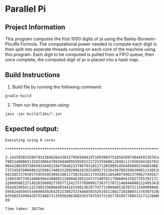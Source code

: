 # Parallel Pi 

## Project Information
This program computes the first 1000 digits of pi using the Bailey-Borwein-Plouffe Formula. The computational power needed to compute each digit is then split into seperate threads running on each core of the machine using this program. Each digit to be computed is pulled from a FIFO queue, then once complete, the computed digit of pi is placed into a hash map.

## Build Instructions


1. Build file by running the following command:
```commandline
gradle build
```
2. Then run the program using: 
```commandline
java -jar build/libs/*.jar
```

## Expected output: 

```
Executing using 8 cores
 
++++++++++++++++++++++++++++++++++++++++++++++++++++++++++++++++++++++++++++++++++++++++++++++++++++ 

3.14159265358979323846264338327950288419716939937510582097494459230781640628620899862803482534211706
7982148086513282306647093844609550582231725359408128481117450284102701938521105559644622948954930381
9644288109756659334461284756482337867831652712019091456485669234603486104543266482133936072602491412
7372458700660631558817488152092096282925409171536436789259036001133053054882046652138414695194151160
9433057270365759591953092186117381932611793105118548074462379962749567351885752724891227938183011949
1298336733624406566430860213949463952247371907021798609437027705392171762931767523846748184676694051
3200056812714526356082778577134275778960917363717872146844090122495343014654958537105079227968925892
3542019956112129021960864034418159813629774771309960518707211349999998372978049951059731732816096318
5950244594553469083026425223082533446850352619311881710100031378387528865875332083814206171776691473
0359825349042875546873115956286388235378759375195778185778053217122680661300192787661119590921642019
89
 
Time taken: 3827ms

```
